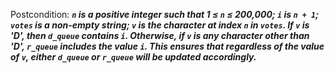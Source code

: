 Postcondition: ***`n` is a positive integer such that 1 ≤ `n` ≤ 200,000; `i` is `n + 1`; `votes` is a non-empty string; `v` is the character at index `n` in `votes`. If `v` is 'D', then `d_queue` contains `i`. Otherwise, if `v` is any character other than 'D', `r_queue` includes the value `i`. This ensures that regardless of the value of `v`, either `d_queue` or `r_queue` will be updated accordingly.***
